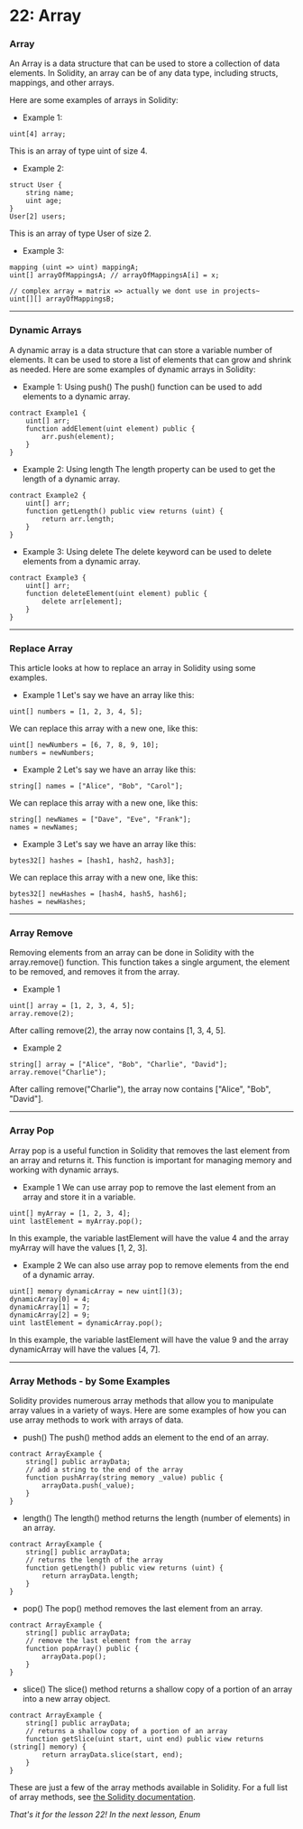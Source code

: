 # 22: Array

### Array

An Array is a data structure that can be used to store a collection of data elements. In Solidity, an array can be of any data type, including structs, mappings, and other arrays.

Here are some examples of arrays in Solidity:

* Example 1:

```
uint[4] array;
```

This is an array of type uint of size 4.

* Example 2:

```solidity
struct User {    
    string name;    
    uint age;
} 
User[2] users;
```

This is an array of type User of size 2.

* Example 3:

```solidity
mapping (uint => uint) mappingA;
uint[] arrayOfMappingsA; // arrayOfMappingsA[i] = x;

// complex array = matrix => actually we dont use in projects~
uint[][] arrayOfMappingsB; 
```

***

### Dynamic Arrays

A dynamic array is a data structure that can store a variable number of elements. It can be used to store a list of elements that can grow and shrink as needed. Here are some examples of dynamic arrays in Solidity:

* Example 1: Using push() The push() function can be used to add elements to a dynamic array.

```solidity
contract Example1 {    
    uint[] arr; 
    function addElement(uint element) public {        
        arr.push(element);    
    }
}
```

* Example 2: Using length The length property can be used to get the length of a dynamic array.

```solidity
contract Example2 {    
    uint[] arr; 
    function getLength() public view returns (uint) {        
        return arr.length;    
    }
}
```

* Example 3: Using delete The delete keyword can be used to delete elements from a dynamic array.

```solidity
contract Example3 {    
    uint[] arr; 
    function deleteElement(uint element) public {        
        delete arr[element];    
    }
}
```

***

### Replace Array

This article looks at how to replace an array in Solidity using some examples.

* Example 1 Let's say we have an array like this:

```solidity
uint[] numbers = [1, 2, 3, 4, 5];
```

We can replace this array with a new one, like this:

```solidity
uint[] newNumbers = [6, 7, 8, 9, 10];
numbers = newNumbers;
```

* Example 2 Let's say we have an array like this:

```solidity
string[] names = ["Alice", "Bob", "Carol"];
```

We can replace this array with a new one, like this:

```solidity
string[] newNames = ["Dave", "Eve", "Frank"];
names = newNames;
```

* Example 3 Let's say we have an array like this:

```solidity
bytes32[] hashes = [hash1, hash2, hash3];
```

We can replace this array with a new one, like this:

```solidity
bytes32[] newHashes = [hash4, hash5, hash6];
hashes = newHashes;
```

***

### Array Remove

Removing elements from an array can be done in Solidity with the array.remove() function. This function takes a single argument, the element to be removed, and removes it from the array.

* Example 1

```solidity
uint[] array = [1, 2, 3, 4, 5];
array.remove(2);
```

After calling remove(2), the array now contains \[1, 3, 4, 5].

* Example 2

```solidity
string[] array = ["Alice", "Bob", "Charlie", "David"];
array.remove("Charlie");
```

After calling remove("Charlie"), the array now contains \["Alice", "Bob", "David"].

***

### Array Pop

Array pop is a useful function in Solidity that removes the last element from an array and returns it. This function is important for managing memory and working with dynamic arrays.

* Example 1 We can use array pop to remove the last element from an array and store it in a variable.

```solidity
uint[] myArray = [1, 2, 3, 4];
uint lastElement = myArray.pop();
```

In this example, the variable lastElement will have the value 4 and the array myArray will have the values \[1, 2, 3].

* Example 2 We can also use array pop to remove elements from the end of a dynamic array.

```solidity
uint[] memory dynamicArray = new uint[](3);
dynamicArray[0] = 4;
dynamicArray[1] = 7;
dynamicArray[2] = 9;
uint lastElement = dynamicArray.pop();
```

In this example, the variable lastElement will have the value 9 and the array dynamicArray will have the values \[4, 7].

***

### Array Methods - by Some Examples

Solidity provides numerous array methods that allow you to manipulate array values in a variety of ways. Here are some examples of how you can use array methods to work with arrays of data.

* push() The push() method adds an element to the end of an array.

```solidity
contract ArrayExample {    
    string[] public arrayData; 
    // add a string to the end of the array    
    function pushArray(string memory _value) public {        
        arrayData.push(_value);    
    }
}
```

* length() The length() method returns the length (number of elements) in an array.

```solidity
contract ArrayExample {    
    string[] public arrayData; 
    // returns the length of the array    
    function getLength() public view returns (uint) {        
        return arrayData.length;    
    }
}
```

* pop() The pop() method removes the last element from an array.

```solidity
contract ArrayExample {    
    string[] public arrayData; 
    // remove the last element from the array    
    function popArray() public {        
        arrayData.pop();    
    }
}
```

* slice() The slice() method returns a shallow copy of a portion of an array into a new array object.

```solidity
contract ArrayExample {    
    string[] public arrayData; 
    // returns a shallow copy of a portion of an array    
    function getSlice(uint start, uint end) public view returns (string[] memory) {        
        return arrayData.slice(start, end);    
    }
}
```

These are just a few of the array methods available in Solidity. For a full list of array methods, see [the Solidity documentation](https://solidity.readthedocs.io/en/v0.8.0/types.html#arrays).

_That's it for the lesson 22! In the next lesson, Enum_
